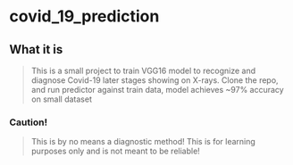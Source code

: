 # covid_19_prediction

## What it is
> This is a small project to train VGG16 model to recognize and diagnose Covid-19 later stages showing on X-rays.
> Clone the repo, and run predictor against train data, model achieves ~97% accuracy on small dataset

### Caution!
> This is by no means a diagnostic method! This is for learning purposes only and is not meant to be reliable!
